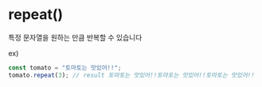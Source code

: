 # repeat()

특정 문자열을 원하는 만큼 반복할 수 있습니다

ex)

```js
const tomato = "토마토는 맛있어!!";
tomato.repeat(3); // result 토마토는 맛있어!!토마토는 맛있어!!토마토는 맛있어!!
```

